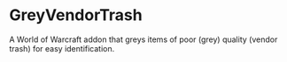 # GreyVendorTrash
A World of Warcraft addon that greys items of poor (grey) quality (vendor trash) for easy identification.
